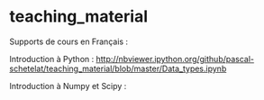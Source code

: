 # teaching_material

Supports de cours en Français : 

Introduction à Python :
http://nbviewer.ipython.org/github/pascal-schetelat/teaching_material/blob/master/Data_types.ipynb

Introduction à Numpy et Scipy : 
